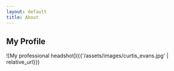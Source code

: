 ```yaml
---
layout: default
title: About
---
```


## My Profile

![My professional headshot]({{'/assets/images/curtis_evans.jpg' | relative_url}})